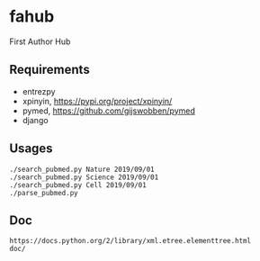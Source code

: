 # fahub
First Author Hub


## Requirements

* entrezpy
* xpinyin, https://pypi.org/project/xpinyin/
* pymed, https://github.com/gijswobben/pymed
* django


## Usages

    ./search_pubmed.py Nature 2019/09/01
    ./search_pubmed.py Science 2019/09/01
    ./search_pubmed.py Cell 2019/09/01
    ./parse_pubmed.py

## Doc

    https://docs.python.org/2/library/xml.etree.elementtree.html
    doc/
 
